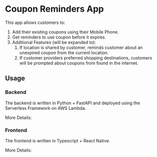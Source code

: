 <!--
title: 'Coupon Reminders App'
description: 'App built using FastAPI + Tesseract, deployed to AWS Lambda with Serverless Framework.'
authorLink: 'https://github.com/daviddecoding'
authorName: 'DavidDecoding'
-->


# Coupon Reminders App

This app allows customers to:
1. Add their existing coupons using their Mobile Phone.
2. Get reminders to use coupon before it expires.
3. Additional Features (will be expanded to):
   1. If location is shared by customer, reminds customer about an unexpired coupon from the current location.
   2. If customer providers preferred shopping destinations, customers will be prompted about coupons from found in the internet.

## Usage

### Backend
The backend is written in Python + FastAPI and deployed using the Serverless Framework on AWS Lambda.

More Details: 

### Frontend
The frontend is written in Typescript + React Native.

More Details: